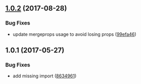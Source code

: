 <a name="1.0.2"></a>
## [1.0.2](https://github.com/troch/react-redux-reformed/compare/v1.0.1...v1.0.2) (2017-08-28)


### Bug Fixes

* update mergeprops usage to avoid losing props ([99efa46](https://github.com/troch/react-redux-reformed/commit/99efa46))



<a name="1.0.1"></a>
## 1.0.1 (2017-05-27)


### Bug Fixes

* add missing import ([8634961](https://github.com/troch/react-redux-reformed/commit/8634961))

